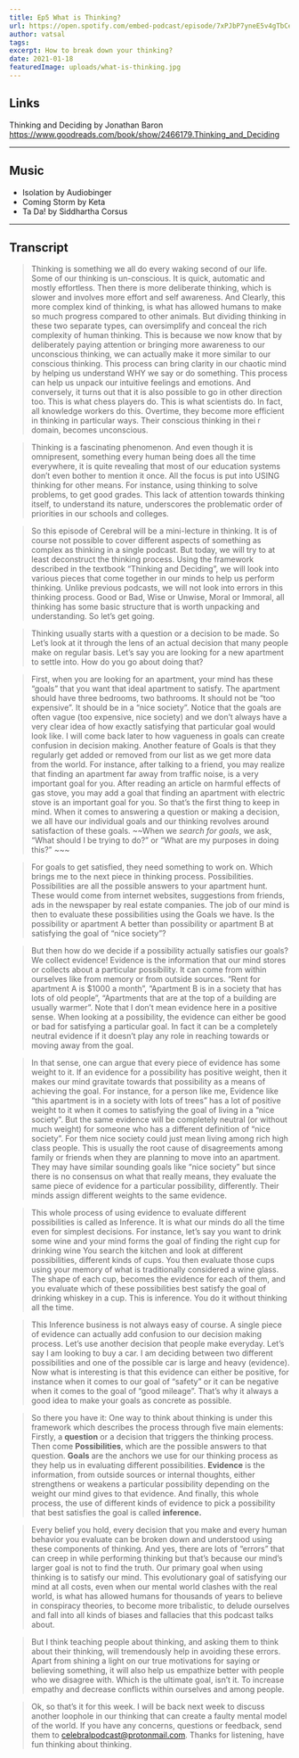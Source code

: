```yaml
---
title: Ep5 What is Thinking? 
url: https://open.spotify.com/embed-podcast/episode/7xPJbP7yneE5v4gTbCeaF0
author: vatsal 
tags:
excerpt: How to break down your thinking?
date: 2021-01-18
featuredImage: uploads/what-is-thinking.jpg
---
```


## Links
Thinking and Deciding by Jonathan Baron https://www.goodreads.com/book/show/2466179.Thinking_and_Deciding

-------

## Music
* Isolation by Audiobinger
* Coming Storm by Keta
* Ta Da! by Siddhartha Corsus

---
## Transcript
>Thinking is something we all do every waking second of our life. Some of our thinking is un-conscious. It is quick, automatic and mostly effortless.  Then there is  more deliberate thinking, which is slower and involves more effort and self awareness. And Clearly, this more complex kind of thinking, is what has allowed humans to make so much progress compared to other animals.  But dividing thinking in these two separate types, can oversimplify  and conceal the rich complexity of human thinking.  This is because we now know that by deliberately paying attention or  bringing more awareness to our unconscious thinking, we can actually make it more similar to our conscious thinking.  This process can bring clarity in our chaotic mind by helping us understand WHY we say or do something.  This process can help us unpack our intuitive feelings and emotions.  And conversely, it turns out that it is also possible to go in other direction too.  This is what chess players do. This is what scientists do. In fact, all knowledge workers do this. Overtime, they become more efficient in thinking in particular ways.  Their conscious thinking in thei r domain, becomes unconscious. 

>Thinking is a fascinating phenomenon. And even though it is omnipresent, something every human being does all the time everywhere, it is quite revealing that most of our education systems don’t even bother to mention it once. All the focus is put into USING thinking for other means. For instance, using thinking to solve problems, to get good grades. This lack of attention towards thinking itself, to understand its nature,   underscores the problematic order of priorities in our schools and colleges. 

>So this episode of Cerebral will be a mini-lecture in thinking. It is of course not possible to cover different aspects of something as complex as thinking in a single podcast. But today, we will try to at least deconstruct the thinking process.   Using the framework described in the textbook “Thinking and Deciding”, we will look into various pieces that come together in our minds to help us perform thinking. Unlike previous podcasts, we will not look into errors in this thinking process. Good or Bad, Wise or Unwise, Moral or Immoral, all thinking has some basic structure that is worth unpacking and understanding. So let’s get going. 

>Thinking usually starts with a question or a decision to be made. So Let’s look at it through the lens of an actual decision that many people make on regular basis. Let’s say you are looking for a new apartment to settle into. How do you go about doing that? 

>First, when you are looking for an apartment, your mind has these “goals” that you want that ideal apartment to satisfy. The apartment should have three bedrooms, two bathrooms. It should not be “too expensive”. It should be in a “nice society”.  Notice that the goals are often vague (too expensive, nice society) and we don’t always have a very clear idea of how exactly satisfying that particular goal would look like.  I will come back later to how  vagueness in goals can create confusion in decision making.   Another feature of Goals is that they  regularly get added or removed from our list as we get more data from the world. For instance, after talking to a friend, you may realize that finding an apartment far away from traffic noise,  is a very important goal for you. After reading an article on harmful effects of gas stove, you may add a goal that finding an apartment with electric stove is an important goal for you.  So that’s the first thing to keep in mind. When it comes to answering a question or making a decision, we all have our individual goals and our thinking revolves around satisfaction of these goals. ~~When we *search for goals*, we ask, “What should I be trying to do?” or “What are my purposes in doing this?” ~~~


>For goals to get satisfied, they need something to work on. Which brings me to the next piece in thinking process. Possibilities. Possibilities are all the possible answers to your apartment hunt. These would come from internet websites, suggestions from friends, ads in the newspaper by real estate companies. The job of our mind is then to evaluate these possibilities using the Goals we have. Is the possibility or apartment A better than possibility or apartment B at satisfying the goal of “nice society”?

>But then how do we decide if a possibility actually satisfies our goals? We collect evidence! Evidence is the information that our mind stores or collects about a particular possibility.  It can come from within ourselves like from memory or from outside sources. “Rent for  apartment A is $1000 a month”, “Apartment B is in a society that has lots of old people”, “Apartments that are at the top of a building are usually warmer”.     Note that I don’t mean evidence here in a positive sense. When looking at a possibility, the evidence can either be good or bad for satisfying a particular goal. In fact it can be a completely neutral evidence if it doesn’t play any role in reaching towards or moving away from the goal. 

>In that sense, one can argue that every piece of evidence has some weight to it.  If an evidence for a possibility has positive weight, then it makes our mind gravitate towards that possibility as a means of achieving the goal. For instance, for a person like me, Evidence like “this apartment is in a society with lots of trees” has a lot of positive weight to it when it comes to satisfying the goal  of living in a “nice society”.  But the same evidence will be completely neutral (or without much weight) for someone who has a different definition of “nice society”. For them nice society could just mean living among rich high class people. This is usually the root cause of disagreements among family or friends when they are planning to move into an apartment. They may have similar sounding goals like “nice society” but since there is no consensus on what that really means, they evaluate the  same piece of evidence for a particular possibility, differently. Their minds assign different weights to the same evidence. 

>This whole process of using evidence to evaluate different possibilities is called as Inference. It is what our minds do all the time even for simplest decisions. For instance, let’s say you want to drink some wine and your mind forms the goal of finding the right cup for drinking wine  You search the kitchen and look at different possibilities, different kinds of cups.  You then evaluate those cups using your memory of what is traditionally considered a wine glass.  The shape of each cup, becomes the evidence for each of them, and you evaluate which of these possibilities best satisfy the goal of drinking whiskey in a cup. This is inference.  You do it without thinking all the time. 

>This Inference business is not always easy of course.  A single piece of evidence can actually add confusion to our decision making process. Let’s use another decision that people make everyday. Let’s say I am looking to buy a car. I am deciding between two different possibilities and one of the possible car is large and heavy (evidence). Now what is interesting is that this evidence can either be positive, for instance when it comes to our goal of “safety” or it can be negative when it comes to the goal of “good mileage”.  That’s why it always a good idea to make your goals as concrete as possible. 

>So there you have it: One way to think about thinking is under this framework which describes the process through five main elements: Firstly, a **question** or a decision that triggers the thinking process. Then come **Possibilities**, which are the possible answers to that question.  **Goals** are the anchors we use for our thinking process as they help us in  evaluating different possibilities. **Evidence** is the information,  from outside sources or internal thoughts, either strengthens or weakens a particular possibility depending on the weight our mind gives to that evidence.  And finally, this whole process, the use of different kinds of evidence to pick a possibility that best satisfies the goal  is called **inference.**    

>Every belief you hold, every decision that you make  and every human behavior you evaluate can be broken down and understood using these components of thinking. And yes, there are lots of “errors” that can creep in while performing thinking but that’s because our mind’s larger goal is not to find the truth. Our primary goal when using thinking is to satisfy our mind. This evolutionary goal of satisfying our mind at all costs, even when our mental world clashes with the real world, is what has allowed humans for thousands of years to believe in conspiracy theories, to become more tribalistic, to delude ourselves and fall into all kinds of biases and fallacies that this podcast talks about. 

 >But I think teaching people about thinking, and asking them to think about their thinking, will tremendously help in avoiding these errors. Apart from shining a light on our true motivations for saying or believing something,  it will also help us empathize better with people who we disagree with.  Which is the ultimate goal, isn’t it. To increase empathy and decrease conflicts within ourselves and among people. 

>Ok, so that’s it for this week. I will be back next week to discuss another loophole in our thinking that can create a faulty mental model of the world.  If you have any concerns, questions or feedback, send them to celebralpodcast@protonmail.com. Thanks for listening, have fun thinking about thinking. 
